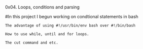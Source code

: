 0x04. Loops, conditions and parsing

#In this project I begun working on condtional statements in bash

    The advantage of using #!/usr/bin/env bash over #!/bin/bash
    
    How to use while, until and for loops.

    The cut command and etc.
